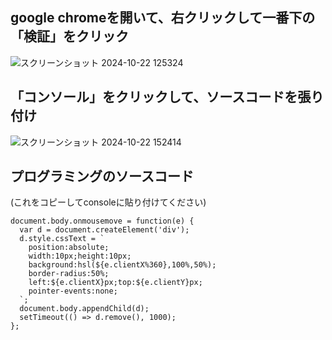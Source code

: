 ## google chromeを開いて、右クリックして一番下の「検証」をクリック
![スクリーンショット 2024-10-22 125324](https://github.com/user-attachments/assets/144a0f2c-c6ee-41aa-8d13-9d6754166be7)
## 「コンソール」をクリックして、ソースコードを張り付け
![スクリーンショット 2024-10-22 152414](https://github.com/user-attachments/assets/1e5d708d-c53c-4c1f-a35b-b5fe2cf96572)
## プログラミングのソースコード
(これをコピーしてconsoleに貼り付けてください)
```
document.body.onmousemove = function(e) {
  var d = document.createElement('div');
  d.style.cssText = `
    position:absolute;
    width:10px;height:10px;
    background:hsl(${e.clientX%360},100%,50%);
    border-radius:50%;
    left:${e.clientX}px;top:${e.clientY}px;
    pointer-events:none;
  `;
  document.body.appendChild(d);
  setTimeout(() => d.remove(), 1000);
};
```
